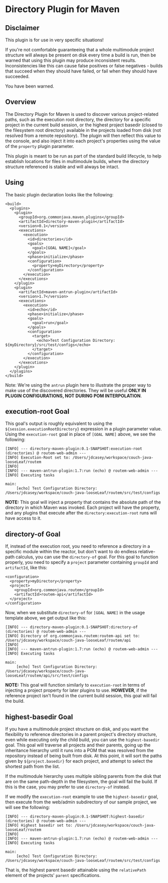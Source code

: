 Directory Plugin for Maven
==========================

Disclaimer
----------

This plugin is for use in very specific situations!

If you're not comfortable guaranteeing that a whole multimodule project structure will always be present on disk every time a build is run, then be warned that using this plugin may produce inconsistent results. Inconsistencies like this can cause false positives or false negatives - builds that succeed when they should have failed, or fail when they should have succeeded.

You have been warned.


Overview
--------

The Directory Plugin for Maven is used to discover various project-related paths, such as the execution root directory, the directory for a specific project in the current build session, or the highest project basedir (closed to the filesystem root directory) available in the projects loaded from disk (not resolved from a remote repository). The plugin will then reflect this value to the console, and also inject it into each project's properties using the value of the `property` plugin parameter.

This plugin is meant to be run as part of the standard build lifecycle, to help establish locations for files in multimodule builds, where the directory structure referenced is stable and will always be intact.


Using
-----

The basic plugin declaration looks like the following:

    <build>
      <plugins>
        <plugin>
          <groupId>org.commonjava.maven.plugins</groupId>
          <artifactId>directory-maven-plugin</artifactId>
          <version>0.1</version>
          <executions>
            <execution>
              <id>directories</id>
              <goals>
                <goal>[GOAL NAME]</goal>
              </goals>
              <phase>initialize</phase>
              <configuration>
                <property>myDirectory</property>
              </configuration>
            </execution>
          </executions>
        </plugin>
        <plugin>
          <artifactId>maven-antrun-plugin</artifactId>
          <version>1.7</version>
          <executions>
            <execution>
              <id>echo</id>
              <phase>initialize</phase>
              <goals>
                <goal>run</goal>
              </goals>
              <configuration>
                <target>
                  <echo>Test Configuration Directory: ${myDirectory}/src/test/configs</echo>
                </target>
              </configuration>
            </execution>
          </executions>
        </plugin>
      </plugins>
    </build>

Note: We're using the `antrun` plugin here to illustrate the proper way to make use of the discovered directories. They will be useful **ONLY IN PLUGIN CONFIGURATIONS, NOT DURING POM INTERPOLATION**.

execution-root Goal
---------------------

This goal's output is roughly equivalent to using the `${session.executionRootDirectory}` expression in a plugin parameter value. Using the `execution-root` goal in place of `[GOAL NAME]` above, we see the following:

    [INFO] --- directory-maven-plugin:0.1-SNAPSHOT:execution-root (directories) @ routem-web-admin ---
    [INFO] Execution-Root set to: /Users/jdcasey/workspace/couch-java-looseLeaf/routem
    [INFO] 
    [INFO] --- maven-antrun-plugin:1.7:run (echo) @ routem-web-admin ---
    [INFO] Executing tasks

    main:
         [echo] Test Configuration Directory: /Users/jdcasey/workspace/couch-java-looseLeaf/routem/src/test/configs


**NOTE:** This goal will inject a property that contains the absolute path of the directory in which Maven was invoked. Each project will have the property, and any plugins that execute after the `directory:execution-root` runs will have access to it.

directory-of Goal
-------------------

If, instead of the execution root, you need to reference a directory in a specific module within the reactor, but don't want to do endless relative-path calculus, you can use the `directory-of` goal. For this goal to function properly, you need to specify a `project` parameter containing `groupId` and `artifactId`, like this:

    <configuration>
      <property>myDirectory</property>
      <project>
        <groupId>org.commonjava.routem</groupId>
        <artifactId>routem-api</artifactId>
      </project>
    </configuration>


Now, when we substitute `directory-of` for `[GOAL NAME]` in the usage template above, we get output like this:


    [INFO] --- directory-maven-plugin:0.1-SNAPSHOT:directory-of (directories) @ routem-web-admin ---
    [INFO] Directory of org.commonjava.routem:routem-api set to: /Users/jdcasey/workspace/couch-java-looseLeaf/routem/api
    [INFO] 
    [INFO] --- maven-antrun-plugin:1.7:run (echo) @ routem-web-admin ---
    [INFO] Executing tasks

    main:
         [echo] Test Configuration Directory: /Users/jdcasey/workspace/couch-java-looseLeaf/routem/api/src/test/configs


**NOTE:** This goal will function similarly to `execution-root` in terms of injecting a project property for later plugins to use. **HOWEVER**, if the reference project isn't found in the current build session, this goal will fail the build.

highest-basedir Goal
----------------------

If you have a multimodule project structure on disk, and you want the flexibility to reference directories in a parent project's directory structure, even while executing only the child build, you can use the `highest-basedir` goal. This goal will traverse all projects and their parents, going up the inheritance hierarchy until it runs into a POM that was resolved from the repository instead of being built from disk. At this point, it will sort the paths given by `${project.basedir}` for each project, and attempt to select the shortest path from the list.

If the multimodule hierarchy uses multiple sibling parents from the disk that are on the same path-depth in the filesystem, the goal will fail the build. If this is the case, you may prefer to use `directory-of` instead.

If we modify the `execution-root` example to use the `highest-basedir` goal, then execute from the web/admin subdirectory of our sample project, we will see the following:

    [INFO] --- directory-maven-plugin:0.1-SNAPSHOT:highest-basedir (directories) @ routem-web-admin ---
    [INFO] Highest basedir set to: /Users/jdcasey/workspace/couch-java-looseLeaf/routem
    [INFO] 
    [INFO] --- maven-antrun-plugin:1.7:run (echo) @ routem-web-admin ---
    [INFO] Executing tasks

    main:
         [echo] Test Configuration Directory: /Users/jdcasey/workspace/couch-java-looseLeaf/routem/src/test/configs

That is, the highest parent basedir attainable using the `relativePath` element of the projects' `parent` specifications.